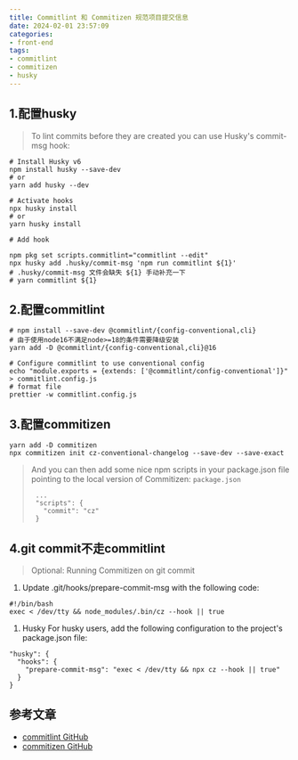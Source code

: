```yaml
---
title: Commitlint 和 Commitizen 规范项目提交信息
date: 2024-02-01 23:57:09
categories:
- front-end
tags:
- commitlint
- commitizen
- husky
---
```

## 1.配置husky
>
> To lint commits before they are created you can use Husky's commit-msg hook:

```shell
# Install Husky v6
npm install husky --save-dev
# or
yarn add husky --dev

# Activate hooks
npx husky install
# or
yarn husky install

# Add hook

npm pkg set scripts.commitlint="commitlint --edit"
npx husky add .husky/commit-msg 'npm run commitlint ${1}'
# .husky/commit-msg 文件会缺失 ${1} 手动补充一下
# yarn commitlint ${1}
```

## 2.配置commitlint

```shell
# npm install --save-dev @commitlint/{config-conventional,cli}
# 由于使用node16不满足node>=18的条件需要降级安装
yarn add -D @commitlint/{config-conventional,cli}@16

# Configure commitlint to use conventional config
echo "module.exports = {extends: ['@commitlint/config-conventional']}" > commitlint.config.js
# format file
prettier -w commitlint.config.js
```

## 3.配置commitizen

```shell
yarn add -D commitizen
npx commitizen init cz-conventional-changelog --save-dev --save-exact
```

> And you can then add some nice npm scripts in your package.json file pointing to the local version of Commitizen:
> `package.json`
>
> ```shell
>  ...
>  "scripts": {
>    "commit": "cz"
>  }
> ```
>
## 4.git commit不走commitlint
>
> Optional: Running Commitizen on git commit

1. Update .git/hooks/prepare-commit-msg with the following code:

```shell
#!/bin/bash
exec < /dev/tty && node_modules/.bin/cz --hook || true
```

1. Husky
For husky users, add the following configuration to the project's package.json file:

```shell
"husky": {
  "hooks": {
    "prepare-commit-msg": "exec < /dev/tty && npx cz --hook || true"
  }
}
```

## 参考文章

- [commitlint GitHub](https://github.com/conventional-changelog/commitlint#config)
- [commitizen GitHub](https://github.com/commitizen/cz-cli)
